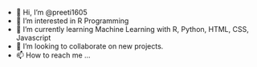 - 👋 Hi, I’m @preeti1605
- 👀 I’m interested in R Programming
- 🌱 I’m currently learning Machine Learning with R, Python, HTML, CSS, Javascript
- 💞️ I’m looking to collaborate on new projects. 
- 📫 How to reach me ...

<!---
preeti1605/preeti1605 is a ✨ special ✨ repository because its `README.md` (this file) appears on your GitHub profile.
You can click the Preview link to take a look at your changes.
--->

